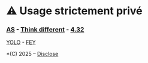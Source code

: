 # ⚠️ Usage strictement privé  

### [AS](https://youtu.be/9vz06QO3UkQ?si=_tqruJHnmn-N4KS0) - [Think different](https://youtu.be/JHFrR6sD6gw?si=4lZNLp5rvtaKNM9p) - [4.32](https://youtu.be/uHM88mZ4k50?si=9V0EzvmcXbltdM8W)   

[YOLO](https://youtu.be/fsYoIE9Txmc?si=-_xfA4hpWlKz5-4i) - [FEY](https://youtu.be/-MNWMXTWRBU?si=qYvH_EB9wli_nxt2)  
  
*(C) 2025 – [Disclose](https://disclose.ngo/fr)  
